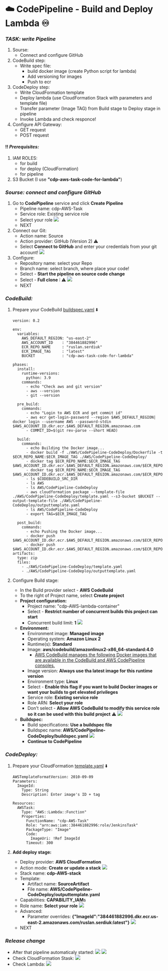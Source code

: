 # :cloud: CodePipeline - Build and Deploy Lambda :infinity:

### _TASK: write Pipeline_
1. Sourse:
   - Connect and configure GitHub 
2. CodeBuild step:
   - Write spec file:
      - build docker image (create Python script for lambda)
      - Add versioning for images 
      - Push to ecr
3. CodeDeploy step:
   - Write CloudFormation template
   - Deploy lambda (use CloudFormation Stack  with parameters and template file)
   - Transfer parameter (Image TAG) from Build stage to Deploy stage in pipeline
   - Invoke Lambda and check responce!
4. Configure API Gateway:
   - GET request
   - POST request

#### :bangbang: _Prerequisites:_
1. IAM ROLES:
   - for build
   - for deploy (CloudFormation)
   - for pipeline
2. S3 Bucket (I use **"cdp-aws-task-code-for-lambda"**)




### _Sourse: connect and configure GitHub_
1. Go to **CodePipeline** service and click **Create Pipeline**
   - Pipeline name: cdp-AWS-Task
   - Service role: Existing service role
   - Select your role <img src ='img/create_pipeline.jpg'>
   - NEXT
2. Connect our Git:
   - Action name: Source
   - Action provider: GitHub (Version 2) :warning:
   - Select **Connect to GitHub** and enter your credentials from your git account! <img src ='img/connect_github.jpg'>
3. Configure:
   - Repository name: select your Repo
   - Branch name: select branch, where place your code!
   - Select - **Start the pipeline on source code change**
   - Select - **Full clone** :grey_exclamation: :warning: <img src ='img/configure_github.jpg'>
   - NEXT




### _CodeBuild:_
1. Prepare your CodeBuild [buildspec.yaml]() :arrow_down:
    ```
    version: 0.2
    
    env:
      variables:
        AWS_DEFAULT_REGION: "us-east-2"
        AWS_ACCOUNT_ID    : "384461882996"
        ECR_REPO_NAME     : "ruslan.serdiuk"
        ECR_IMAGE_TAG     : "latest"
        BUCKET            : "cdp-aws-task-code-for-lambda"
    
    phases:
      install:
        runtime-versions:
          python: 3.9
        commands:
          - echo "Check aws and git version"
          - aws --version
          - git --version
    
      pre_build:
        commands:
          - echo "Login to AWS ECR and get commit id"
          - aws ecr get-login-password --region $AWS_DEFAULT_REGION| docker login --username AWS --password-stdin $AWS_ACCOUNT_ID.dkr.ecr.$AWS_DEFAULT_REGION.amazonaws.com
          - COMMIT_ID=$(git rev-parse --short HEAD)
    
      build:
        commands:
          - echo Building the Docker image...
          - docker build -f ./AWS/CodePipeline-CodeDeploy/Dockerfile -t $ECR_REPO_NAME:$ECR_IMAGE_TAG ./AWS/CodePipeline-CodeDeploy/
          - docker tag $ECR_REPO_NAME:$ECR_IMAGE_TAG $AWS_ACCOUNT_ID.dkr.ecr.$AWS_DEFAULT_REGION.amazonaws.com/$ECR_REPO_NAME:$ECR_IMAGE_TAG
          - docker tag $ECR_REPO_NAME:$ECR_IMAGE_TAG $AWS_ACCOUNT_ID.dkr.ecr.$AWS_DEFAULT_REGION.amazonaws.com/$ECR_REPO_NAME:$COMMIT_ID
          - ls $CODEBUILD_SRC_DIR
          - ls AWS
          - ls AWS/CodePipeline-CodeDeploy
          - aws cloudformation package --template-file ./AWS/CodePipeline-CodeDeploy/template.yaml --s3-bucket $BUCKET --output-template-file ./AWS/CodePipeline-CodeDeploy/outputtemplate.yaml
          - ls AWS/CodePipeline-CodeDeploy
          - export TAG=$ECR_IMAGE_TAG
    
      post_build:
        commands:
          - echo Pushing the Docker image...
          - docker push $AWS_ACCOUNT_ID.dkr.ecr.$AWS_DEFAULT_REGION.amazonaws.com/$ECR_REPO_NAME:$ECR_IMAGE_TAG
          - docker push $AWS_ACCOUNT_ID.dkr.ecr.$AWS_DEFAULT_REGION.amazonaws.com/$ECR_REPO_NAME:$COMMIT_ID
    artifacts:
      type: zip
      files:
        - ./AWS/CodePipeline-CodeDeploy/template.yaml
        - ./AWS/CodePipeline-CodeDeploy/outputtemplate.yaml
    ```

2. Configure Build stage:
   - In the Build provider select - **AWS CodeBuild**
   - To the right of Project name, select **Create project**
   - **Project configuration:** 
     - Project name: "cdp-AWS-lambda-container"
     - Select - **Restrict number of concurrent builds this project can start**
     - Concurrent build limit: **1** <img src ='img/Create_build_1.jpg'>
   - **Environment:**
     - Environment image: **Managed image**
     - Operating system: **Amazon Linux 2**
     - Runtime(s): **Standard**
     - Image: **aws/codebuild/amazonlinux2-x86_64-standard:4.0** 
       - [AWS CodeBuild manages the following Docker images that are available in the CodeBuild and AWS CodePipeline consoles.](https://docs.aws.amazon.com/codebuild/latest/userguide/build-env-ref-available.html)
     - Image version: **Always use tha latest image for this runtime version**
     - Environment type: **Linux**
     - Select - **Enable this flag if you want to build Docker images or want your builds to get elevated privileges**
     - Service role: **Existing service role**
     - Role ARN: **Select your role**
     - Don't select - **Allow AWS CodeBuild to modify this service role so it can be used with this build project** :warning: <img src ='img/Create_build_2.jpg'>
   - **Buildspec:**
     - Build specifications: **Use a buildspec file**
     - Buildspec name: **AWS/CodePipeline-CodeDeploy/buildspec.yaml** <img src ='img/Create_build_3.jpg'>
     - **Continue to CodePipeline** 



    
### _CodeDeploy:_
1. Prepare your CloudFormation [template.yaml]() :arrow_down:
    ```
    AWSTemplateFormatVersion: 2010-09-09
    Parameters:
      ImageId:
        Type: String
        Description: Enter image's ID + tag
    
    Resources:
      AWSTask:
        Type: "AWS::Lambda::Function"
        Properties:
          FunctionName: "cdp-AWS-Task"
          Role: "arn:aws:iam::384461882996:role/JenkinsTask"
          PackageType: "Image"
          Code: 
            ImageUri: !Ref ImageId
          Timeout: 300
    ```

2. **Add deploy stage:**
   - Deploy provider: **AWS CloudFormation**
   - Action mode: **Create or update a stack** <img src ='img/Create_deploy_1.jpg'>
   - Stack name: **cdp-AWS-stack**
   - Template:
     - Artifact name: **SourceArtifact**
     - File name: **AWS/CodePipeline-CodeDeploy/outputtemplate.yaml**
   - Capabilities: **CAPABILITY_IAM**s
   - Role name: **Select your role** <img src ='img/Create_deploy_2.jpg'>
   - Advanced: 
     - Parameter overrides: **{"ImageId":"384461882996.dkr.ecr.us-east-2.amazonaws.com/ruslan.serdiuk:latest"}** <img src ='img/Create_deploy_3.jpg'>
   - NEXT




### _Release change_
 - After that pipeline automaticaly started: <img src ='img/Release_change.jpg'> <img src ='img/Release_change_2.jpg'>
 - Check CloudFormation Stask: <img src ='img/check_cloudformation_stack.jpg'>
 - Check Lambda: <img src ='img/check_lambda.jpg'>



